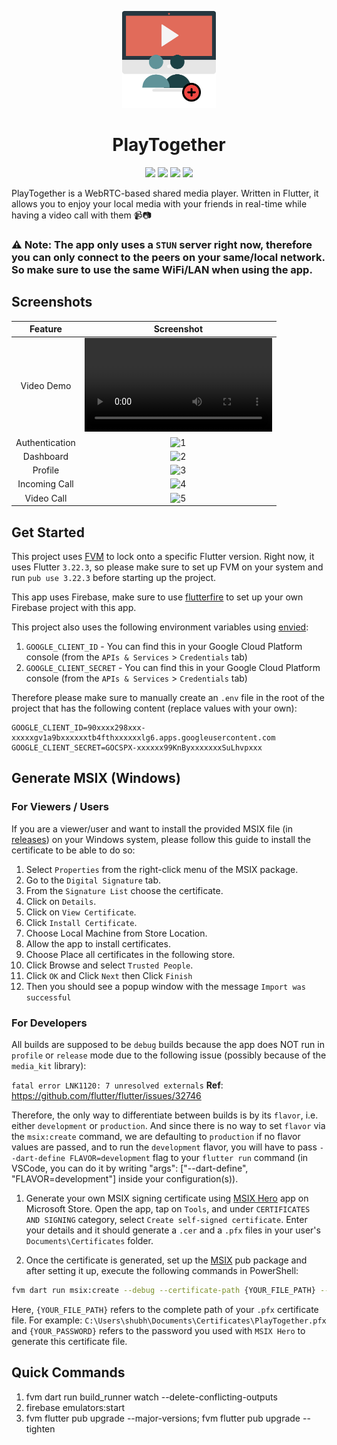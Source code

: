 <p align="center">
  <img width="150" src="assets/image/app_logo.png">
</p>

<h1 align="center">PlayTogether</h1>

<p align="center">
  <img src="https://img.shields.io/github/v/release/shubhamsinghshubham777/playtogether?style=for-the-badge&label=Latest%20Version&labelColor=blue&color=blue&link=https%3A%2F%2Fgithub.com%2Fshubhamsinghshubham777%2Fplaytogether%2Freleases" />
  <img src="https://img.shields.io/badge/Flutter-%2302569B.svg?style=for-the-badge&logo=Flutter&logoColor=white" />
  <img src="https://img.shields.io/badge/Windows%2011-%230079d5.svg?style=for-the-badge&logo=Windows%2011&logoColor=white" />
  <img src="https://img.shields.io/badge/Android-3DDC84?style=for-the-badge&logo=android&logoColor=white" />
</p>

PlayTogether is a WebRTC-based shared media player. Written in Flutter, it allows you to enjoy your local media with your friends in real-time while having a video call with them 📹📷

### ⚠️ Note: The app only uses a `STUN` server right now, therefore you can only connect to the peers on your same/local network. So make sure to use the same WiFi/LAN when using the app.

## Screenshots

|   **Feature**  	| **Screenshot** 	|
|:--------------:	|:--------------:	|
|   Video Demo  	| <video src="https://github.com/user-attachments/assets/c6d78fb8-e294-4de8-abb2-513c0aff0ddf" /> |
| Authentication 	| ![1](https://github.com/user-attachments/assets/48b0296f-4fba-4cdf-82ab-b099a109afc6)	          |
|    Dashboard   	| ![2](https://github.com/user-attachments/assets/c8b67bd2-c74f-43b4-ab39-1e503fb8870d)	          |
|     Profile    	| ![3](https://github.com/user-attachments/assets/1d321f34-e65b-4e0f-9307-629b2589e39b)	          |
|  Incoming Call 	| ![4](https://github.com/user-attachments/assets/4cbfc57d-4ae8-442e-979c-27f4c048705a)	          |
|   Video Call   	| ![5](https://github.com/user-attachments/assets/a9d4923e-189f-40a2-a18b-6fa2bf94f5e0)	          |

## Get Started
This project uses [FVM](https://fvm.app/) to lock onto a specific Flutter version. Right now, it uses Flutter `3.22.3`, so please make sure to set up FVM on your system and run `pub use 3.22.3` before starting up the project.

This app uses Firebase, make sure to use [flutterfire](https://firebase.google.com/docs/flutter/setup) to set up your own Firebase project with this app.

This project also uses the following environment variables using [envied](https://pub.dev/packages/envied):
1. `GOOGLE_CLIENT_ID` - You can find this in your Google Cloud Platform console (from the `APIs & Services` > `Credentials` tab)
2. `GOOGLE_CLIENT_SECRET` - You can find this in your Google Cloud Platform console (from the `APIs & Services` > `Credentials` tab)

Therefore please make sure to manually create an `.env` file in the root of the project that has the following content (replace values with your own):
```env
GOOGLE_CLIENT_ID=90xxxx298xxx-xxxxxgv1a9bxxxxxxtb4fthxxxxxxlg6.apps.googleusercontent.com
GOOGLE_CLIENT_SECRET=GOCSPX-xxxxxx99KnByxxxxxxxSuLhvpxxx
```

## Generate MSIX (Windows)

### For Viewers / Users

If you are a viewer/user and want to install the provided MSIX file (in [releases](https://github.com/shubhamsinghshubham777/playtogether/releases)) on your Windows system, please follow this guide to install the certificate to be able to do so:

1. Select `Properties` from the right-click menu of the MSIX package.
2. Go to the `Digital Signature` tab.
3. From the `Signature List` choose the certificate.
4. Click on `Details`.
5. Click on `View Certificate`.
6. Click `Install Certificate`.
7. Choose Local Machine from Store Location.
8. Allow the app to install certificates.
9. Choose Place all certificates in the following store.
10. Click Browse and select `Trusted People`.
11. Click `OK` and Click `Next` then Click `Finish`
12. Then you should see a popup window with the message `Import was successful`

### For Developers

All builds are supposed to be `debug` builds because the app does NOT run in `profile` or `release` mode due to the following issue (possibly because of the `media_kit` library):

`fatal error LNK1120: 7 unresolved externals`
**Ref**: https://github.com/flutter/flutter/issues/32746

Therefore, the only way to differentiate between builds is by its `flavor`, i.e. either `development` or `production`. And since there is no way to set `flavor` via the `msix:create` command, we are defaulting to `production` if no flavor values are passed, and to run the `development` flavor, you will have to pass `--dart-define FLAVOR=development` flag to your `flutter run` command (in VSCode, you can do it by writing "args": ["--dart-define", "FLAVOR=development"] inside your configuration(s)).

1. Generate your own MSIX signing certificate using [MSIX Hero](https://www.microsoft.com/store/productId/9N3LL1W6QCNT?ocid=pdpshare) app on Microsoft Store. Open the app, tap on  `Tools`, and under `CERTIFICATES AND SIGNING` category, select `Create self-signed certificate`. Enter your details and it should generate a `.cer` and a `.pfx` files in your user's `Documents\Certificates` folder.

2. Once the certificate is generated, set up the [MSIX](https://pub.dev/packages/msix) pub package and after setting it up, execute the following commands in PowerShell:
```sh
fvm dart run msix:create --debug --certificate-path {YOUR_FILE_PATH} --certificate-password {YOUR_PASSWORD}
```
Here, `{YOUR_FILE_PATH}` refers to the complete path of your `.pfx` certificate file. For example: `C:\Users\shubh\Documents\Certificates\PlayTogether.pfx` and `{YOUR_PASSWORD}` refers to the password you used with `MSIX Hero` to generate this certificate file.

## Quick Commands

1. fvm dart run build_runner watch --delete-conflicting-outputs
2. firebase emulators:start
3. fvm flutter pub upgrade --major-versions; fvm flutter pub upgrade --tighten
